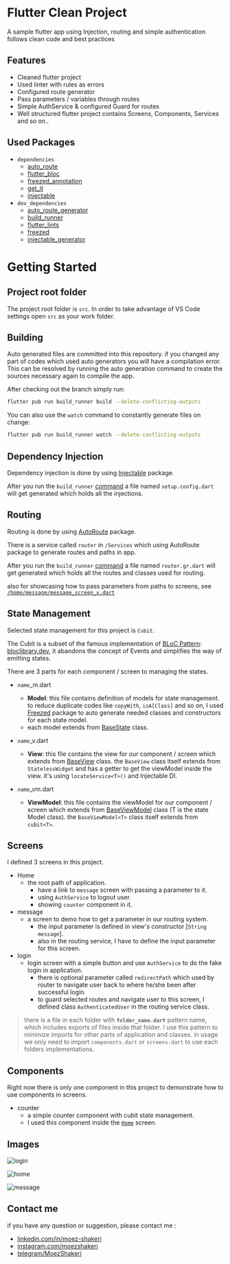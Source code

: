 # Flutter Clean Project

A sample flutter app using Injection, routing and simple authentication follows clean code and best practices

## Features
- Cleaned flutter project
- Used linter with rules as errors
- Configured route generator
- Pass parameters / variables through routes
- Simple AuthService & configured Guard for routes
- Well structured flutter project contains Screens, Components, Services and so on..

## Used Packages
- ```dependencies```
  - [auto_route](https://pub.dev/packages/auto_route)
  - [flutter_bloc](https://pub.dev/packages/bloc)
  - [freezed_annotation](https://pub.dev/packages/freezed_annotation)
  - [get_it](https://pub.dev/packages/get_it)
  - [injectable](https://pub.dev/packages/injectable)
- ```dev_dependencies```
  - [auto_route_generator](https://pub.dev/packages/auto_route_generator)
  - [build_runner](https://pub.dev/packages/build_runner)
  - [flutter_lints](https://pub.dev/packages/flutter_lints)
  - [freezed](https://pub.dev/packages/freezed)
  - [injectable_generator](https://pub.dev/packages/injectable_generator)

# Getting Started
## Project root folder
The project root folder is `src`. In order to take advantage of VS Code settings open `src` as your work folder.

## Building

Auto generated files are committed into this repository. if you changed any part of codes which used auto generators you will have a compilation error. This can be
resolved by running the auto generation command to create the sources necessary again
to compile the app.

After checking out the branch simply run:

```bash
flutter pub run build_runner build --delete-conflicting-outputs
```

You can also use the `watch` command to constantly generate files on change:

```bash
flutter pub run build_runner watch --delete-conflicting-outputs
```

## Dependency Injection

Dependency injection is done by using
[Injectable](https://pub.dev/packages/injectable) package.

After you run the `build_runner` [command](#building) a file named
`setup.config.dart` will get generated which holds all the injections.


## Routing

Routing is done by using
[AutoRoute](https://pub.dev/packages/auto_route) package.

There is a service called `router` in `/Services` which using AutoRoute package to generate routes and paths in app.

After you run the `build_runner` [command](#building) a file named
`router.gr.dart` will get generated which holds all the routes and classes used for routing.

also for showcasing how to pass parameters from paths to screens, see [`/home/message/message_screen_v.dart`](https://github.com/moezshakeri/flutter_clean_project/blob/56d767247054896c50d4283c27caa2a5dc601ddb/src/lib/screens/message/message_screen_v.dart)

## State Management

Selected state management for this project is `Cubit`.

The Cubit is a subset of the famous implementation of [BLoC Pattern](https://pub.dev/packages/bloc): [bloclibrary.dev](https://bloclibrary.dev), it abandons the concept of Events and simplifies the way of emitting states.

There are 3 parts for each component / screen to managing the states.
- *`name`*\_m.dart
  * **Model**: this file contains definition of models for state management. to reduce duplicate codes like `copyWith`, `isA[Class]` and so on, I used [Freezed](https://pub.dev/packages/freezed) package to auto generate needed classes and constructors for each state model.

  - each model extends from [BaseState](https://github.com/moezshakeri/flutter_clean_project/blob/56d767247054896c50d4283c27caa2a5dc601ddb/src/lib/base/base_state.dart) class.
- *`name`*\_v.dart
  * **View**: this file contains the view for our component / screen which extends from [BaseView](https://github.com/moezshakeri/flutter_clean_project/blob/56d767247054896c50d4283c27caa2a5dc601ddb/src/lib/base/base_view.dart) class. the `BaseView` class itself extends from `StatelessWidget` and has a getter <T> to get the viewModel inside the view. it's using `locateService<T>()` and Injectable DI.
- *`name`*\_vm.dart
  * **ViewModel**:  this file contains the viewModel for our component / screen which extends from [BaseViewModel<T>](https://github.com/moezshakeri/flutter_clean_project/blob/56d767247054896c50d4283c27caa2a5dc601ddb/src/lib/base/base_viewmodel.dart) class (T is the state Model class). the `BaseViewModel<T>` class itself extends from `cubit<T>`.
  
## Screens

I defined 3 screens in this project.

* Home
  * the root path of application. 
    * have a link to `message` screen with passing a parameter to it.
    * using `AuthService` to logout user.
    * showing `counter` component in it.
* message
  * a screen to demo how to get a parameter in our routing system.
    * the input parameter is defined in view's constructor [`String message`].
    * also in the routing service, I have to define the input parameter for this screen.
* login
  * login screen with a simple button and use `AuthService` to do the fake login in application.
    * there is optional parameter called `redirectPath` which used by router to navigate user back to where he/she been after successful login.
    * to guard selected routes and navigate user to this screen, I defined class `AuthenticatedUser` in the routing service class.

> there is a file in each folder with **`folder_name.dart`** pattern name, which includes exports of files inside that folder. I use this pattern to minimize imports for other parts of application and classes. in usage we only need to import `components.dart` or `screens.dart` to use each folders implementations.

## Components

Right now there is only one component in this project to demonstrate how to use components in screens.

* counter
  * a simple counter component with cubit state management.
  * I used this component inside the [`Home`](https://github.com/moezshakeri/flutter_clean_project/blob/56d767247054896c50d4283c27caa2a5dc601ddb/src/lib/screens/home/home_screen_v.dart) screen.

## Images
![login](./images/login.png)

![home](./images/home.png)

![message](./images/message.png)

## Contact me

if you have any question or suggestion, please contact me :
- [linkedin.com/in/moez-shakeri](https://www.linkedin.com/in/moez-shakeri/)
- [instagram.com/moezshakeri](https://www.instagram.com/moezshakeri/)
- [telegram/MoezShakeri](https://t.me/MoezShakeri)
